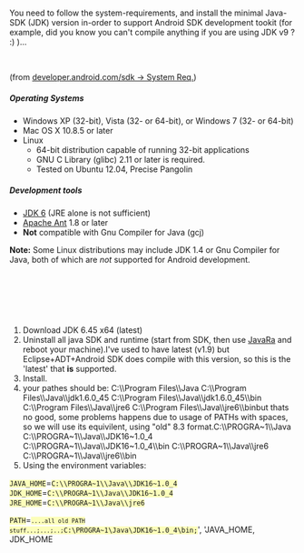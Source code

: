 <pre><style type="text/css">code{display:inline !important; background-color:rgba(252,255,142,.6) !important;</style></pre>


You need to follow the system-requirements, and install the minimal Java-SDK (JDK) version in-order to support Android SDK development tookit (for example, did you know you can't compile anything if you are using JDK v9 ? :) )...
<!--more-->


&nbsp;

(from <a title="http://developer.android.com/sdk/index.html" href="http://developer.android.com/sdk/index.html" target="_blank">developer.android.com/sdk -&gt; System Req.</a>)
<div class="col-6 reqs">
<h5>Operating Systems</h5>
<ul>
	<li>Windows XP (32-bit), Vista (32- or 64-bit), or Windows 7 (32- or 64-bit)</li>
	<li>Mac OS X 10.8.5 or later</li>
	<li>Linux
<ul>
	<li>64-bit distribution capable of running 32-bit applications</li>
	<li>GNU C Library (glibc) 2.11 or later is required.</li>
	<li>Tested on Ubuntu 12.04, Precise Pangolin</li>
</ul>
</li>
</ul>
</div>
<div class="col-7 reqs">
<h5>Development tools</h5>
<ul>
	<li><a href="http://www.oracle.com/technetwork/java/javase/downloads/index.html">JDK 6</a> (JRE alone is not sufficient)</li>
	<li><a href="http://ant.apache.org/">Apache Ant</a> 1.8 or later</li>
	<li><strong>Not</strong> compatible with Gnu Compiler for Java (gcj)</li>
</ul>
<p class="note"><strong>Note:</strong> Some Linux distributions may include JDK 1.4 or Gnu Compiler for Java, both of which are <em>not</em> supported for Android development.</p>

</div>
&nbsp;

&nbsp;

&nbsp;
<ol>
	<li>Download JDK 6.45 x64 (latest)</li>
	<li>Uninstall all java SDK and runtime (start from SDK, then use <a title="https://singularlabs.com/software/javara/" href="https://singularlabs.com/software/javara/" target="_blank">JavaRa</a> and reboot your machine).I've used to have latest (v1.9) but Eclipse+ADT+Android SDK does compile with this version,
so this is the 'latest' that <strong>is</strong> supported.</li>
	<li>Install.</li>
	<li>your pathes should be:
C:\\Program Files\\Java
C:\\Program Files\\Java\\jdk1.6.0_45
C:\\Program Files\\Java\\jdk1.6.0_45\\bin
C:\\Program Files\\Java\\jre6
C:\\Program Files\\Java\\jre6\\binbut thats no good, some problems happens due to usage of PATHs with spaces,
so we will use its equivilent, using "old" 8.3 format.C:\\PROGRA~1\\Java
C:\\PROGRA~1\\Java\\JDK16~1.0_4
C:\\PROGRA~1\\Java\\JDK16~1.0_4\\bin
C:\\PROGRA~1\\Java\\jre6
C:\\PROGRA~1\\Java\\jre6\\bin</li>
	<li>Using the environment variables:</li>
</ol>
<code>JAVA_HOME</code>=<code>C:\\PROGRA~1\\Java\\JDK16~1.0_4</code>
<code>JDK_HOME</code>=<code>C:\\PROGRA~1\\Java\\JDK16~1.0_4</code>
<code>JRE_HOME</code>=<code>C:\\PROGRA~1\\Java\\jre6</code>

<code>PATH</code>=<code><small>....all old PATH stuff...;...;..;</small>C:\\PROGRA~1\\Java\\JDK16~1.0_4\\bin;</code>', 'JAVA_HOME, JDK_HOME
